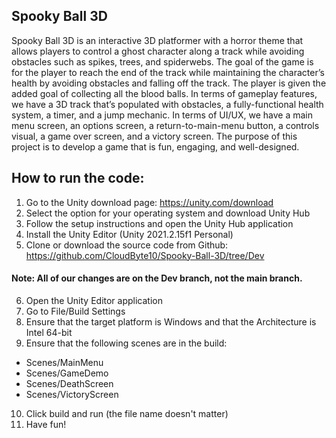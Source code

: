 ## Spooky Ball 3D

Spooky Ball 3D is an interactive 3D platformer with a horror theme that allows players to control a ghost character along a track while avoiding obstacles such as spikes, trees, and spiderwebs. The goal of the game is for the player to reach the end of the track while maintaining the character’s health by avoiding obstacles and falling off the track. The player is given the added goal of collecting all the blood balls. In terms of gameplay features, we have a 3D track that’s populated with obstacles, a fully-functional health system, a timer, and a jump mechanic. In terms of UI/UX, we have a main menu screen, an options screen, a return-to-main-menu button, a controls visual, a game over screen, and a victory screen. The purpose of this project is to develop a game that is fun, engaging, and well-designed.

## How to run the code:
1. Go to the Unity download page: https://unity.com/download 
2. Select the option for your operating system and download Unity Hub
3. Follow the setup instructions and open the Unity Hub application
4. Install the Unity Editor (Unity 2021.2.15f1 Personal)
5. Clone or download the source code from Github: https://github.com/CloudByte10/Spooky-Ball-3D/tree/Dev
#### Note: All of our changes are on the Dev branch, not the main branch.
6. Open the Unity Editor application
7. Go to File/Build Settings
8. Ensure that the target platform is Windows and that the Architecture is Intel 64-bit
9. Ensure that the following scenes are in the build:
- Scenes/MainMenu
- Scenes/GameDemo
- Scenes/DeathScreen
- Scenes/VictoryScreen
10. Click build and run (the file name doesn't matter)
11. Have fun!
